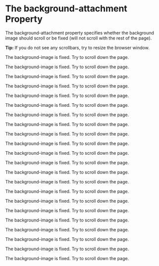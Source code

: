 <!DOCTYPE html>
<html>
<head>
<style>
body {
  background-image: url("https://images.unsplash.com/photo-1494859802809-d069c3b71a8a?ixlib=rb-1.2.1&q=80&fm=jpg&crop=entropy&cs=tinysrgb&dl=hermes-rivera-Ww8eQWjMJWk-unsplash.jpg");
  background-repeat: no-repeat;
  background-position: right top;
  margin-right: 200px;
  background-attachment: fixed;
}
</style>
</head>
<body>

<h1>The background-attachment Property</h1>

<p>The background-attachment property specifies whether the background image should scroll or be fixed (will not scroll with the rest of the page).</p>

<p><strong>Tip:</strong> If you do not see any scrollbars, try to resize the browser window.</p>

<p>The background-image is fixed. Try to scroll down the page.</p>
<p>The background-image is fixed. Try to scroll down the page.</p>
<p>The background-image is fixed. Try to scroll down the page.</p>
<p>The background-image is fixed. Try to scroll down the page.</p>
<p>The background-image is fixed. Try to scroll down the page.</p>
<p>The background-image is fixed. Try to scroll down the page.</p>
<p>The background-image is fixed. Try to scroll down the page.</p>
<p>The background-image is fixed. Try to scroll down the page.</p>
<p>The background-image is fixed. Try to scroll down the page.</p>
<p>The background-image is fixed. Try to scroll down the page.</p>
<p>The background-image is fixed. Try to scroll down the page.</p>
<p>The background-image is fixed. Try to scroll down the page.</p>
<p>The background-image is fixed. Try to scroll down the page.</p>
<p>The background-image is fixed. Try to scroll down the page.</p>
<p>The background-image is fixed. Try to scroll down the page.</p>
<p>The background-image is fixed. Try to scroll down the page.</p>
<p>The background-image is fixed. Try to scroll down the page.</p>
<p>The background-image is fixed. Try to scroll down the page.</p>
<p>The background-image is fixed. Try to scroll down the page.</p>
<p>The background-image is fixed. Try to scroll down the page.</p>
<p>The background-image is fixed. Try to scroll down the page.</p>
<p>The background-image is fixed. Try to scroll down the page.</p>

</body>
</html>
